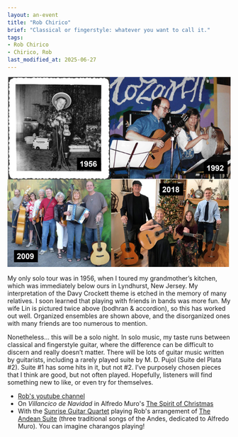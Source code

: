 ```yaml
---
layout: an-event
title: "Rob Chirico"
brief: "Classical or fingerstyle: whatever you want to call it."
tags:
- Rob Chirico
- Chirico, Rob
last_modified_at: 2025-06-27
---
```


![RobChirico](/pics/20221024-RobChirico.jpg)

My only solo tour was in 1956, when I toured my grandmother’s kitchen, which was immediately below ours in Lyndhurst, New Jersey. My interpretation of the Davy Crockett theme is etched in the memory of many relatives. I soon learned that playing with friends in bands was more fun. My wife Lin is pictured twice above (bodhran & accordion), so this has worked out well. Organized ensembles are shown above, and the disorganized ones with many friends are too numerous to mention.

Nonetheless... this will be a solo night. In solo music, my taste runs between classical and fingerstyle guitar, where the difference can be difficult to discern and really doesn’t matter. There will be lots of guitar music written by guitarists, including a rarely played suite by M. D. Pujol (Suite del Plata #2). Suite #1 has some hits in it, but not #2. I’ve purposely chosen pieces that I think are good, but not often played. Hopefully, listeners will find something new to like, or even try for themselves.  

* [Rob's youtube channel](https://www.youtube.com/@MusicfromRob)
* On _Villancico de Navidad_ in Alfredo Muro's [The Spirit of Christmas](https://www.psaudio.com/blogs/copper/octave-records-welcomes-the-holidays-with-guitarist-alfredo-muro-and-em-the-spirit-of-christmas-em)
* With the [Sunrise Guitar Quartet](https://www.facebook.com/sunriseguitarquartet/) playing Rob's arrangement of [The Andean Suite](https://www.youtube.com/watch?v=ssMIWYh4Zmo) (three traditional songs of the Andes, dedicated to Alfredo Muro).  You can imagine charangos playing!
